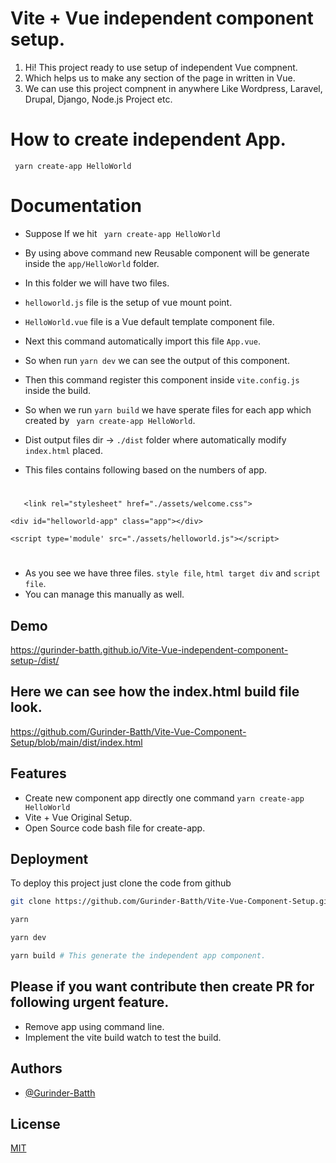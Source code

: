 
# Vite + Vue independent component setup.

1. Hi! This project ready to use setup of independent Vue compnent. 
2. Which helps us to make any section of the page in written in Vue.
3. We can use this project compnent in anywhere Like Wordpress, Laravel, Drupal, Django, Node.js Project etc.

# How to create independent App.

`  yarn create-app HelloWorld `    
#
# Documentation 
- Suppose If we hit `  yarn create-app HelloWorld ` 
- By using above command new Reusable component will be generate inside the `app/HelloWorld` folder.
- In this folder we will have two files. 

- `helloworld.js` file is the setup of vue mount point. 
- `HelloWorld.vue` file is a Vue default template component file. 

- Next this command automatically import this file `App.vue`.
- So when run `yarn dev` we can see the output of this component.
- Then this command register this component inside `vite.config.js` inside the build.
- So when we run `yarn build` we have sperate files for each app which created by `  yarn create-app HelloWorld `.
- Dist output files dir -> `./dist` folder where automatically modify `index.html` placed.
- This files contains following based on the numbers of app.
#
`    <link rel="stylesheet" href="./assets/welcome.css"> `

`<div id="helloworld-app" class="app"></div>`

` <script type='module' src="./assets/helloworld.js"></script> `

#

 - As you see we have three files. `style file`, `html target div` and `script file`.
- You can manage this manually as well.


## Demo

https://gurinder-batth.github.io/Vite-Vue-independent-component-setup-/dist/

## Here we can see how the index.html build file look.
https://github.com/Gurinder-Batth/Vite-Vue-Component-Setup/blob/main/dist/index.html

## Features

- Create new component app directly one command `yarn create-app HelloWorld`
- Vite + Vue Original Setup.
- Open Source code bash file for create-app.

## Deployment

To deploy this project just clone the code from github

```bash
git clone https://github.com/Gurinder-Batth/Vite-Vue-Component-Setup.git
```
```bash
yarn
```

```bash
yarn dev 
```


```bash
yarn build # This generate the independent app component. 
```

## Please if you want contribute then create PR for following urgent feature.

- Remove app using command line.
- Implement the vite build watch to test the build.


## Authors

- [@Gurinder-Batth](https://github.com/Gurinder-Batth/)


## License

[MIT](https://raw.githubusercontent.com/Gurinder-Batth/push-notification-alert-web/main/LICENSE)


